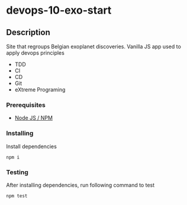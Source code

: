 # devops-10-exo-start

## Description
Site that regroups Belgian exoplanet discoveries.
Vanilla JS app used to apply devops principles

-   TDD
-   CI
-   CD
-   Git
-   eXtreme Programing

### Prerequisites

-   [Node JS / NPM](https://nodejs.org/en/)

### Installing

Install dependencies

```
npm i
```

### Testing

After installing dependencies, run following command to test

```
npm test
```
